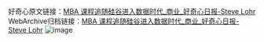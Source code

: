 好奇心原文链接：[MBA 课程追随硅谷进入数据时代_商业_好奇心日报-Steve Lohr](https://www.qdaily.com/articles/4770.html)
WebArchive归档链接：[MBA 课程追随硅谷进入数据时代_商业_好奇心日报-Steve Lohr](http://web.archive.org/web/20190623162641/https://www.qdaily.com/articles/4770.html)
![image](http://ww3.sinaimg.cn/large/007d5XDply1g3w5qcfa4kj30u04hpqv5)